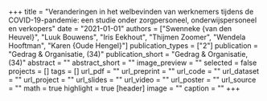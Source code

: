 +++
title = "Veranderingen in het welbevinden van werknemers tijdens de COVID-19-pandemie: een studie onder zorgpersoneel, onderwijspersoneel en verkopers"
date = "2021-01-01"
authors = ["Swenneke {van den Heuvel}", "Luuk Bouwens", "Iris Eekhout", "Thijmen Zoomer", "Wendela Hooftman", "Karen {Oude Hengel}"]
publication_types = ["2"]
publication = "Gedrag & Organisatie, (34)"
publication_short = "Gedrag & Organisatie, (34)"
abstract = ""
abstract_short = ""
image_preview = ""
selected = false
projects = []
tags = []
url_pdf = ""
url_preprint = ""
url_code = ""
url_dataset = ""
url_project = ""
url_slides = ""
url_video = ""
url_poster = ""
url_source = ""
math = true
highlight = true
[header]
image = ""
caption = ""
+++
